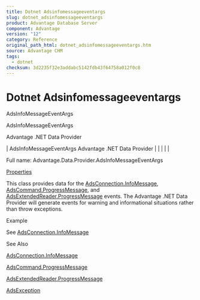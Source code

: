 ```yaml
---
title: Dotnet Adsinfomessageeventargs
slug: dotnet_adsinfomessageeventargs
product: Advantage Database Server
component: Advantage
version: "12"
category: Reference
original_path_html: dotnet_adsinfomessageeventargs.htm
source: Advantage CHM
tags:
  - dotnet
checksum: 3d2235f32e3addabc5142fdb43f64758a012f0c8
---
```


# Dotnet Adsinfomessageeventargs

AdsInfoMessageEventArgs

AdsInfoMessageEventArgs

Advantage .NET Data Provider

| AdsInfoMessageEventArgs  Advantage .NET Data Provider |  |  |  |  |

Full name: Advantage.Data.Provider.AdsInfoMessageEventArgs

[Properties](dotnet_adsinfomessageeventargs_properties.md)

This class provides data for the [AdsConnection.InfoMessage](dotnet_adsconnection_infomessage.md), [AdsCommand.ProgressMessage](dotnet_adscommand_progressmessage.md), and [AdsExtendedReader.ProgressMessage](dotnet_adsextendedreader_progressmessage.md) events. The Advantage .NET Data Provider will generate events for warning and informational situations rather than throw exceptions.

Example

See [AdsConnection.InfoMessage](dotnet_adsconnection_infomessage.md)

See Also

[AdsConnection.InfoMessage](dotnet_adsconnection_infomessage.md)

[AdsCommand.ProgressMessage](dotnet_adscommand_progressmessage.md)

[AdsExtendedReader.ProgressMessage](dotnet_adsextendedreader_progressmessage.md)

[AdsException](dotnet_adsexception.md)
